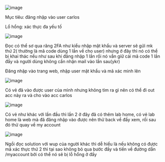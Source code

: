 ![image](https://github.com/user-attachments/assets/cf3171b9-dc31-4c53-8342-81aae7d72242)

Mục tiêu: đăng nhập vào user carlos

Lổ hổng: xác thực đa yếu tố 

![image](https://github.com/user-attachments/assets/3c9b98bd-c3d3-40a3-84a2-e898566ca848)

Đọc có thể sơ qua răng 2FA như kiểu nhập mật khẩu và server sẽ gửi mk thứ 2( thường là mã code dùng 1 lần về cho user) nhưng ở đây thì nó có thể bị khai thác nếu như sau khi đăng nhập 1 lần rồi nó vẫn giữ cái mã code 1 lần đấy và người dùng không cần nhận mail vào lần sau(ykr)

Đăng nhập vào trang web, nhập user mật khẩu và mã xác minh lên 

![image](https://github.com/user-attachments/assets/506bd497-6862-4c44-bc5e-fb1816a72f73)

Có vẻ đã vào được user của mình nhưng không tìm ra gì nên có thể đi out acc này ra và cho vào acc carlos

![image](https://github.com/user-attachments/assets/994603ef-b4be-43f5-ba84-b65fd0f6cb85)

Có vẻ như khác với lần đầu thì lần 2 ở đây đã có thêm lab home, có vẻ lab home là web mà đã đăng nhập vào được nên thử back về đấy xem, rồi sau đó thử quay về my account

![image](https://github.com/user-attachments/assets/d74ea2be-97e8-4e23-a56b-7f72c20c908b)

Ngồi đọc solution với wup của người khác thì dễ hiểu là nếu không có được mã xác thực thứ 2 thì tại sao không bỏ qua bước đấy và tiến về đường dẫn /myaccount bởi có thể nó sẽ bị lỗ hổng ở đấy
